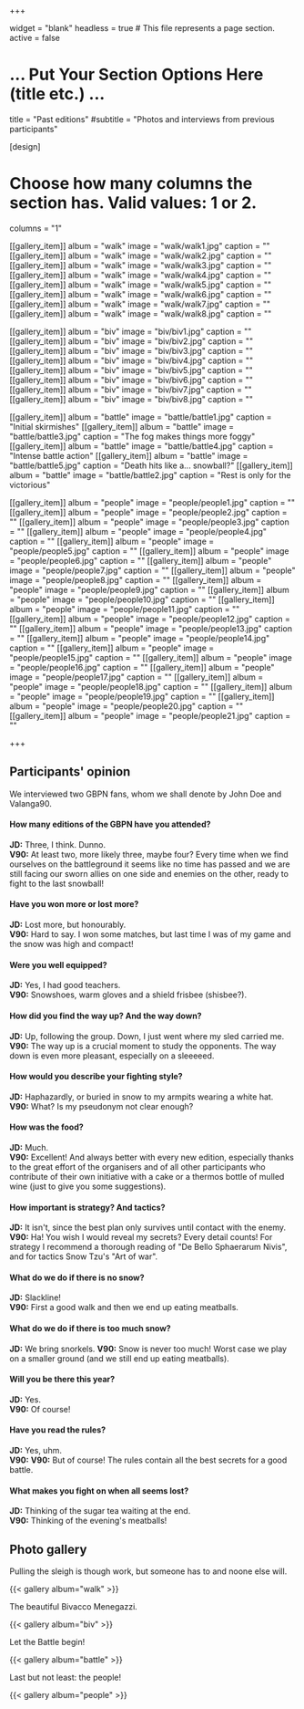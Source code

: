 +++

widget = "blank"
headless = true  # This file represents a page section.
active = false

# ... Put Your Section Options Here (title etc.) ...
title = "Past editions"
#subtitle = "Photos and interviews from previous participants"

[design]
  # Choose how many columns the section has. Valid values: 1 or 2.
  columns = "1"

[[gallery_item]]
  album = "walk"
  image = "walk/walk1.jpg"
  caption = ""
[[gallery_item]]
  album = "walk"
  image = "walk/walk2.jpg"
  caption = ""
[[gallery_item]]
  album = "walk"
  image = "walk/walk3.jpg"
  caption = ""
[[gallery_item]]
  album = "walk"
  image = "walk/walk4.jpg"
  caption = ""
[[gallery_item]]
  album = "walk"
  image = "walk/walk5.jpg"
  caption = ""
[[gallery_item]]
  album = "walk"
  image = "walk/walk6.jpg"
  caption = ""
[[gallery_item]]
  album = "walk"
  image = "walk/walk7.jpg"
  caption = ""
[[gallery_item]]
  album = "walk"
  image = "walk/walk8.jpg"
  caption = ""

[[gallery_item]]
  album = "biv"
  image = "biv/biv1.jpg"
  caption = ""
[[gallery_item]]
  album = "biv"
  image = "biv/biv2.jpg"
  caption = ""
[[gallery_item]]
  album = "biv"
  image = "biv/biv3.jpg"
  caption = ""
[[gallery_item]]
  album = "biv"
  image = "biv/biv4.jpg"
  caption = ""
[[gallery_item]]
  album = "biv"
  image = "biv/biv5.jpg"
  caption = ""
[[gallery_item]]
  album = "biv"
  image = "biv/biv6.jpg"
  caption = ""
[[gallery_item]]
  album = "biv"
  image = "biv/biv7.jpg"
  caption = ""
[[gallery_item]]
  album = "biv"
  image = "biv/biv8.jpg"
  caption = ""
  
[[gallery_item]]
  album = "battle"
  image = "battle/battle1.jpg"
  caption = "Initial skirmishes"
[[gallery_item]]
  album = "battle"
  image = "battle/battle3.jpg"
  caption = "The fog makes things more foggy"
[[gallery_item]]
  album = "battle"
  image = "battle/battle4.jpg"
  caption = "Intense battle action"
[[gallery_item]]
  album = "battle"
  image = "battle/battle5.jpg"
  caption = "Death hits like a... snowball?"
[[gallery_item]]
  album = "battle"
  image = "battle/battle2.jpg"
  caption = "Rest is only for the victorious"
  
[[gallery_item]]
  album = "people"
  image = "people/people1.jpg"
  caption = ""
[[gallery_item]]
  album = "people"
  image = "people/people2.jpg"
  caption = ""
[[gallery_item]]
  album = "people"
  image = "people/people3.jpg"
  caption = ""
[[gallery_item]]
  album = "people"
  image = "people/people4.jpg"
  caption = ""
[[gallery_item]]
  album = "people"
  image = "people/people5.jpg"
  caption = ""
[[gallery_item]]
  album = "people"
  image = "people/people6.jpg"
  caption = ""
[[gallery_item]]
  album = "people"
  image = "people/people7.jpg"
  caption = ""
[[gallery_item]]
  album = "people"
  image = "people/people8.jpg"
  caption = ""
[[gallery_item]]
  album = "people"
  image = "people/people9.jpg"
  caption = ""
[[gallery_item]]
  album = "people"
  image = "people/people10.jpg"
  caption = ""
[[gallery_item]]
  album = "people"
  image = "people/people11.jpg"
  caption = ""
[[gallery_item]]
  album = "people"
  image = "people/people12.jpg"
  caption = ""
[[gallery_item]]
  album = "people"
  image = "people/people13.jpg"
  caption = ""
[[gallery_item]]
  album = "people"
  image = "people/people14.jpg"
  caption = ""
[[gallery_item]]
  album = "people"
  image = "people/people15.jpg"
  caption = ""
[[gallery_item]]
  album = "people"
  image = "people/people16.jpg"
  caption = ""
[[gallery_item]]
  album = "people"
  image = "people/people17.jpg"
  caption = ""
[[gallery_item]]
  album = "people"
  image = "people/people18.jpg"
  caption = ""
[[gallery_item]]
  album = "people"
  image = "people/people19.jpg"
  caption = ""
[[gallery_item]]
  album = "people"
  image = "people/people20.jpg"
  caption = ""
[[gallery_item]]
  album = "people"
  image = "people/people21.jpg"
  caption = ""
  
+++

## Participants' opinion

We interviewed two GBPN fans, whom we shall denote by John Doe and Valanga90. 

#### How many editions of the GBPN have you attended?
**JD:** Three, I think. Dunno.  
**V90:** At least two, more likely three, maybe four? Every time when we find ourselves on the battleground it seems like no time has passed and we are still facing our sworn allies on one side and enemies on the other, ready to fight to the last snowball!

#### Have you won more or lost more?
**JD:** Lost more, but honourably.  
**V90:** Hard to say. I won some matches, but last time I was of my game and the snow was high and compact!

#### Were you well equipped?
**JD:** Yes, I had good teachers.  
**V90:** Snowshoes, warm gloves and a shield frisbee (shisbee?).

#### How did you find the way up? And the way down?
**JD:** Up, following the group. Down, I just went where my sled carried me.  
**V90:** The way up is a crucial moment to study the opponents. The way down is even more pleasant, especially on a sleeeeed.

#### How would you describe your fighting style?
**JD:** Haphazardly, or buried in snow to my armpits wearing a white hat.  
**V90:** What? Is my pseudonym not clear enough?

#### How was the food?
**JD:** Much.  
**V90:** Excellent! And always better with every new edition, especially thanks to the great effort of the organisers and of all other participants who contribute of their own initiative with a cake or a thermos bottle of mulled wine (just to give you some suggestions).

#### How important is strategy? And tactics?
**JD:** It isn't, since the best plan only survives until contact with the enemy.  
**V90:** Ha! You wish I would reveal my secrets? Every detail counts! For strategy I recommend a thorough reading of "De Bello Sphaerarum Nivis", and for tactics Snow Tzu's "Art of war". 

#### What do we do if there is no snow?
**JD:** Slackline!  
**V90:** First a good walk and then we end up eating meatballs. 

#### What do we do if there is too much snow?
**JD:** We bring snorkels.
**V90:** Snow is never too much! Worst case we play on a smaller ground (and we still end up eating meatballs).

#### Will you be there this year?
**JD:** Yes.  
**V90:**  Of course!

#### Have you read the rules?
**JD:** Yes, uhm.  
**V90:** **V90:** But of course! The rules contain all the best secrets for a good battle.


#### What makes you fight on when all seems lost?
**JD:** Thinking of the sugar tea waiting at the end.  
**V90:** Thinking of the evening's meatballs!


## Photo gallery

Pulling the sleigh is though work, but someone has to and noone else will.

{{< gallery album="walk" >}}

The beautiful Bivacco Menegazzi.

{{< gallery album="biv" >}}

Let the Battle begin!

{{< gallery album="battle" >}}

Last but not least: the people!

{{< gallery album="people" >}}
